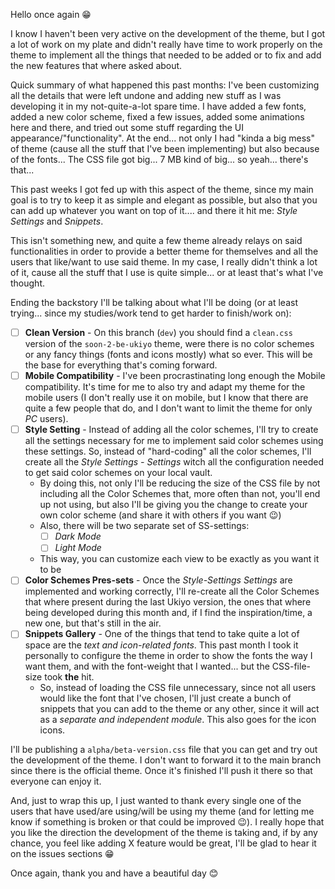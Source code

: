 Hello once again 😁

I know I haven't been very active on the development of the theme, but I got a lot of work on my plate and didn't really have time to work properly on the theme to implement all the things that needed to be added or to fix and add the new features that where asked about.

Quick summary of what happened this past months: I've been customizing all the details that were left undone and adding new stuff as I was developing it in my not-quite-a-lot spare time. I have added a few fonts, added a new color scheme, fixed a few issues, added some animations here and there, and tried out some stuff regarding the UI appearance/"functionality". At the end... not only I had "kinda a big mess" of theme (cause all the stuff that I've been implementing) but also because of the fonts... The CSS file got big... 7 MB kind of big... so yeah... there's that...

This past weeks I got fed up with this aspect of the theme, since my main goal is to try to keep it as simple and elegant as possible, but also that you can add up whatever you want on top of it.... and there it hit me: _Style Settings_ and _Snippets_.

This isn't something new, and quite a few theme already relays on said functionalities in order to provide a better theme for themselves and all the users that like/want to use said theme. In my case, I really didn't think a lot of it, cause all the stuff that I use is quite simple... or at least that's what I've thought.

Ending the backstory I'll be talking about what I'll be doing (or at least trying... since my studies/work tend to get harder to finish/work on):
- [ ] **Clean Version** - On this branch (`dev`) you should find a `clean.css` version of the `soon-2-be-ukiyo` theme, were there is no color schemes or any fancy things (fonts and icons mostly) what so ever. This will be the base for everything that's coming forward.
- [ ] **Mobile Compatibility** - I've been procrastinating long enough the Mobile compatibility. It's time for me to also try and adapt my theme for the mobile users (I don't really use it on mobile, but I know that there are quite a few people that do, and I don't want to limit the theme for only _PC_ users).
- [ ] **Style Setting** - Instead of adding all the color schemes, I'll try to create all the settings necessary for me to implement said color schemes using these settings. So, instead of "hard-coding" all the color schemes, I'll create all the *Style Settings - Settings* witch all the configuration needed to get said color schemes on your local vault.
	- By doing this, not only I'll be reducing the size of the CSS file by not including all the Color Schemes that, more often than not, you'll end up not using, but also I'll be giving you the change to create your own color scheme (and share it with others if you want 😉)
	- Also, there will be two separate set of SS-settings:
		- [ ] *Dark Mode*
		- [ ] *Light Mode*
	- This way, you can customize each view to be exactly as you want it to be
- [ ] **Color Schemes Pres-sets** - Once the *Style-Settings Settings* are implemented and working correctly, I'll re-create all the Color Schemes that where present during the last Ukiyo version, the ones that where being developed during this month and, if I find the inspiration/time, a new one, but that's still in the air.
- [ ] **Snippets Gallery** - One of the things that tend to take quite a lot of space are the *text and icon-related fonts*. This past month I took it personally to configure the theme in order to show the fonts the way I want them, and with the font-weight that I wanted... but the CSS-file-size took **the** hit.
	- So, instead of loading the CSS file unnecessary, since not all users would like the font that I've chosen, I'll just create a bunch of snippets that you can add to the theme or any other, since it will act as a *separate and independent module*. This also goes for the icon icons.

I'll be publishing a `alpha/beta-version.css` file that you can get and try out the development of the theme. I don't want to forward it to the main branch since there is the official theme. Once it's finished I'll push it there so that everyone can enjoy it.

And, just to wrap this up, I just wanted to thank every single one of the users that have used/are using/will be using my theme (and for letting me know if something is broken or that could be improved 😉). I really hope that you like the direction the development of the theme is taking and, if by any chance, you feel like adding X feature would be great, I'll be glad to hear it on the issues sections 😁

Once again, thank you and have a beautiful day 😊